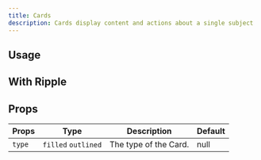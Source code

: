 ```yaml
---
title: Cards
description: Cards display content and actions about a single subject
---
```


## Usage

<usage></usage>

## With Ripple

<preview code='<Card ripple>
    <img
      alt=""
      className="w-full object-fit"
      src="https://images.unsplash.com/photo-1694736301344-0a2e4b5f51c6?ixlib=rb-4.0.3&ixid=M3wxMjA3fDB8MHxwaG90by1wYWdlfHx8fGVufDB8fHx8fA%3D%3D&auto=format&fit=crop&w=1780&q=80"
    />
    <div className="block flex-grow flex-shrink p-5 text-on-surface">
      <div className="font-medium mb-3">card with ripple</div>
      <p>
        Tempore rem numquam qui quae placeat, enim ut temporibus inventore
        architecto eaque.
      </p>
    </div>
  </Card>'></preview>

## Props

| Props  | Type                | Description           | Default |
| ------ | ------------------- | --------------------- | ------- |
| `type` | `filled` `outlined` | The type of the Card. | null    |
